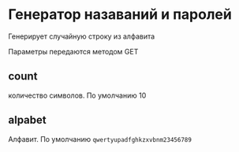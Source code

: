 # Генератор назаваний и паролей

Генерирует случайную строку из алфавита

Параметры передаются методом GET

## count

количество символов. По умолчанию 10

## alpabet

Алфавит. По умолчанию `qwertyupadfghkzxvbnm23456789`